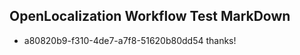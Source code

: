## OpenLocalization Workflow Test MarkDown
* a80820b9-f310-4de7-a7f8-51620b80dd54 thanks!

<!--HONumber=Jul16_HO2-->


